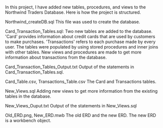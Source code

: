 In this project, I have added new tables, procedures, and views to the Northwind Traders Database. Here is how the project is structured.

Northwind_createDB.sql
This file was used to create the database.

Card_Transaction_Tables.sql:
Two new tables are added to the database. 'Card' provides information about credit cards that are used by customers to make purchases. 'Transactions' refers to each purchase made by every user. The tables were populated by using stored procedures and inner joins with other tables. New views and procedures are made to get more information about transactions from the database. 

Card_Transaction_Tables_Output.txt
Output of the statements in Card_Transaction_Tables.sql.

Card_Table.csv, Transactions_Table.csv
The Card and Transactions tables.

New_Views.sql
Adding new views to get more information from the existing tables in the database.

New_Views_Ouput.txt
Output of the statements in New_Views.sql

Old_ERD.png, New_ERD.mwb
The old ERD and the new ERD. The new ERD is a workbench object.

